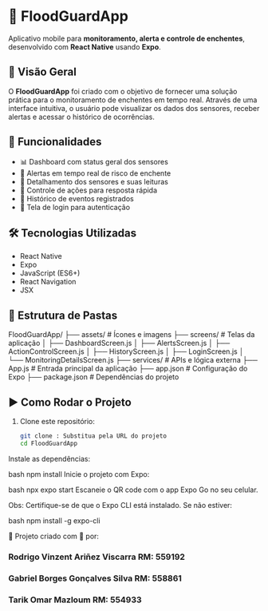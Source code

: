 # 🌊 FloodGuardApp

Aplicativo mobile para **monitoramento, alerta e controle de enchentes**, desenvolvido com **React Native** usando **Expo**.

## 📱 Visão Geral

O **FloodGuardApp** foi criado com o objetivo de fornecer uma solução prática para o monitoramento de enchentes em tempo real. Através de uma interface intuitiva, o usuário pode visualizar os dados dos sensores, receber alertas e acessar o histórico de ocorrências.

## 🧠 Funcionalidades

- 📊 Dashboard com status geral dos sensores
- 🔔 Alertas em tempo real de risco de enchente
- 📍 Detalhamento dos sensores e suas leituras
- 🧭 Controle de ações para resposta rápida
- 📅 Histórico de eventos registrados
- 🔐 Tela de login para autenticação

## 🛠 Tecnologias Utilizadas

- React Native
- Expo
- JavaScript (ES6+)
- React Navigation
- JSX

## 📁 Estrutura de Pastas

FloodGuardApp/
├── assets/ # Ícones e imagens
├── screens/ # Telas da aplicação
│ ├── DashboardScreen.js
│ ├── AlertsScreen.js
│ ├── ActionControlScreen.js
│ ├── HistoryScreen.js
│ ├── LoginScreen.js
│ └── MonitoringDetailsScreen.js
├── services/ # APIs e lógica externa
├── App.js # Entrada principal da aplicação
├── app.json # Configuração do Expo
├── package.json # Dependências do projeto
## ▶️ Como Rodar o Projeto

1. Clone este repositório:
   ```bash
   git clone : Substitua pela URL do projeto 
   cd FloodGuardApp
Instale as dependências:

bash
npm install
Inicie o projeto com Expo:

bash
npx expo start
Escaneie o QR code com o app Expo Go no seu celular.

Obs: Certifique-se de que o Expo CLI está instalado. Se não estiver:

bash
npm install -g expo-cli

📍 Projeto criado com 💙 por:
### Rodrigo Vinzent Ariñez Viscarra  RM: 559192
### Gabriel Borges Gonçalves Silva  RM: 558861
### Tarik Omar Mazloum  RM: 554933
